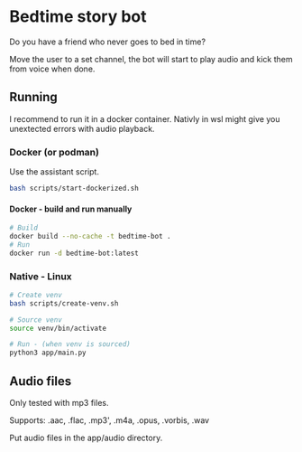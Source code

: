 # Bedtime story bot

Do you have a friend who never goes to bed in time?

Move the user to a set channel, the bot will start to play audio and kick them from voice when done.

## Running

I recommend to run it in a docker container. Nativly in wsl might give you unextected errors with audio playback.

### Docker (or podman)

Use the assistant script.
```bash
bash scripts/start-dockerized.sh
```

#### Docker - build and run manually
```bash
# Build
docker build --no-cache -t bedtime-bot .
# Run
docker run -d bedtime-bot:latest
```

### Native - Linux

```bash
# Create venv
bash scripts/create-venv.sh
```

```bash
# Source venv
source venv/bin/activate
```

```bash
# Run - (when venv is sourced)
python3 app/main.py
```

## Audio files

Only tested with mp3 files.

Supports: .aac, .flac, .mp3', .m4a, .opus, .vorbis, .wav

Put audio files in the app/audio directory.


